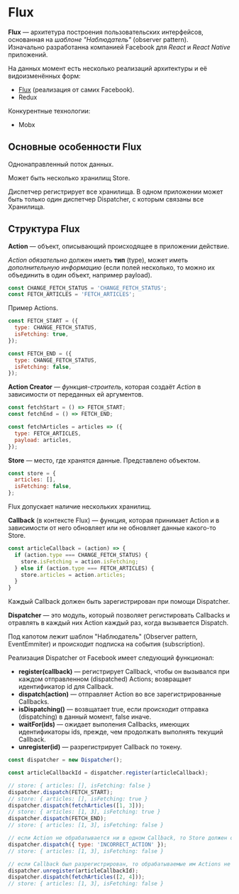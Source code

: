 # Flux

**Flux** — архитетура построения пользовательских интерфейсов, основанная на *шаблоне "Наблюдатель"* (observer pattern).  
Изначально разработанна компанией Facebook для *React* и *React Native* приложений.  

На данных момент есть несколько реализаций архитектуры и её видоизменённых форм:
* [Flux](https://github.com/facebook/flux) (реализация от самих Facebook).
* Redux

Конкурентные технологии: 
* Mobx

## Основные особенности Flux

Однонаправленный поток данных.

Может быть несколько хранилищ Store.  

Диспетчер регистрирует все хранилища.
В одном приложении может быть только один диспетчер Dispatcher, с которым связаны все Хранилища.

## Структура Flux

**Action** — объект, описывающий происходящее в приложении действие.  

*Action обязательно* должен иметь **тип** (type), может иметь *дополнительную информацию* (если полей несколько, то можно их объединить в один объект, например payload).
```js
const CHANGE_FETCH_STATUS = 'CHANGE_FETCH_STATUS';
const FETCH_ARTICLES = 'FETCH_ARTICLES';
```
Пример Actions.
```js
const FETCH_START = ({
  type: CHANGE_FETCH_STATUS,
  isFetching: true, 
});

const FETCH_END = ({
  type: CHANGE_FETCH_STATUS,
  isFetching: false,
});
```

**Action Creator** — *функция-строитель*, которая создаёт *Action* в зависимости от переданных ей аргументов.
```js
const fetchStart = () => FETCH_START;
const fetchEnd = () => FETCH_END;

const fetchArticles = articles => ({
  type: FETCH_ARTICLES,
  payload: articles,
});
```

**Store** — место, где хранятся данные. Представлено объектом.  
```js
const store = {
  articles: [],
  isFetching: false,
};
```
Flux допускает наличие нескольких хранилищ.  

**Callback** (в контексте Flux) — функция, которая принимает Action и в зависимости от него обновляет или не обновляет данные какого-то Store.
```js
const articleCallback = (action) => {
  if (action.type === CHANGE_FETCH_STATUS) {
    store.isFetching = action.isFetching;
  } else if (action.type === FETCH_ARTICLES) {
    store.articles = action.articles;
  }
} 
```
Каждый Callback должен быть зарегистрирован при помощи Dispatcher.

**Dispatcher** — это модуль, который позволяет регистировать Callbacks и отравлять в каждый них Action каждый раз, когда вызывается Dispatch. 

Под капотом лежит шаблон "Наблюдатель" (Observer pattern, EventEmmiter) и происходит подписка на события (subscription). 

Реализация Dispatcher от Facebook имеет следующий функционал:
- **register(callback)** — регистрирует Callback, чтобы он вызывался при каждом отправленном (dispatched) Actions; возвращает идентификатор id для Callback.
- **dispatch(action)** — отправляет Action во все зарегистрированные Callbacks.
- **isDispatching()** — возвщатает true, если происходит отправка (dispatching) в данный момент, false иначе.
- **waitFor(ids)** — ожидает выполения Callbacks, имеющих идентификаторы ids, прежде, чем продолжать выполнять текущий Callback.
- **unregister(id)** — разрегистрирует Callback по токену.

```js
const dispatcher = new Dispatcher();

const articleCallbackId = dispatcher.register(articleCallback);

// store: { articles: [], isFetching: false }
dispatcher.dispatch(FETCH_START); 
// store: { articles: [], isFetching: true }
dispatcher.dispatch(fetchArticles([1, 3])); 
// store: { articles: [1, 3], isFetching: true }
dispatcher.dispatch(FETCH_END); 
// store: { articles: [1, 3], isFetching: false }

// если Action не обрабатывается ни в одном Callback, то Store должен остаться без изменений
dispatcher.dispatch({ type: 'INCORRECT_ACTION' }); 
// store: { articles: [1, 3], isFetching: false }

// если Callback был разрегистрирован, то обрабатываемые им Actions не должны менять что-либо в Store
dispatcher.unregister(articleCallbackId);
dispatcher.dispatch(fetchArticles([2, 4]));
// store: { articles: [1, 3], isFetching: false } 
```



